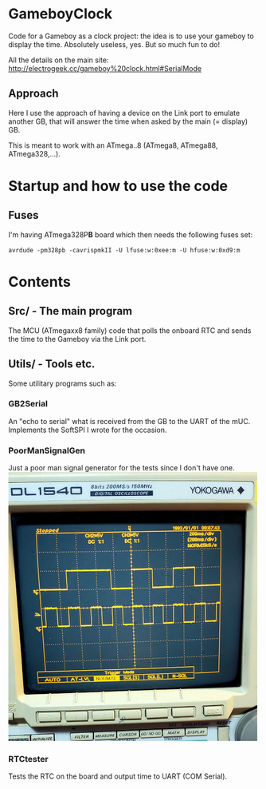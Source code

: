 # GameboyClock
Code for a Gameboy as a clock project: the idea is to use your gameboy to display the time. Absolutely useless, yes. But so much fun to do!

All the details on the main site: http://electrogeek.cc/gameboy%20clock.html#SerialMode

## Approach
Here I use the approach of having a device on the Link port to emulate another GB, that will answer the time when asked by the main (= display) GB.

This is meant to work with an ATmega..8 (ATmega8, ATmega88, ATmega328,...).

# Startup and how to use the code
## Fuses
I'm having ATmega328P**B** board which then needs the following fuses set:

    avrdude -pm328pb -cavrispmkII -U lfuse:w:0xee:m -U hfuse:w:0xd9:m


# Contents

## Src/ - The main program

The MCU (ATmegaxx8 family) code that polls the onboard RTC and sends the time to the Gameboy via the Link port.

## Utils/ - Tools etc.
Some utilitary programs such as:
### GB2Serial
An "echo to serial" what is received from the GB to the UART of the mUC. Implements the SoftSPI I wrote for the occasion. 

### PoorManSignalGen
Just a poor man signal generator for the tests since I don't have one. 
![oscillo signal](https://github.com/AlanFromJapan/GameboyClock/blob/main/utils/PoormanSignalGen/Resources/20240203_172842.jpg?raw=true)

### RTCtester
Tests the RTC on the board and output time to UART (COM Serial).


